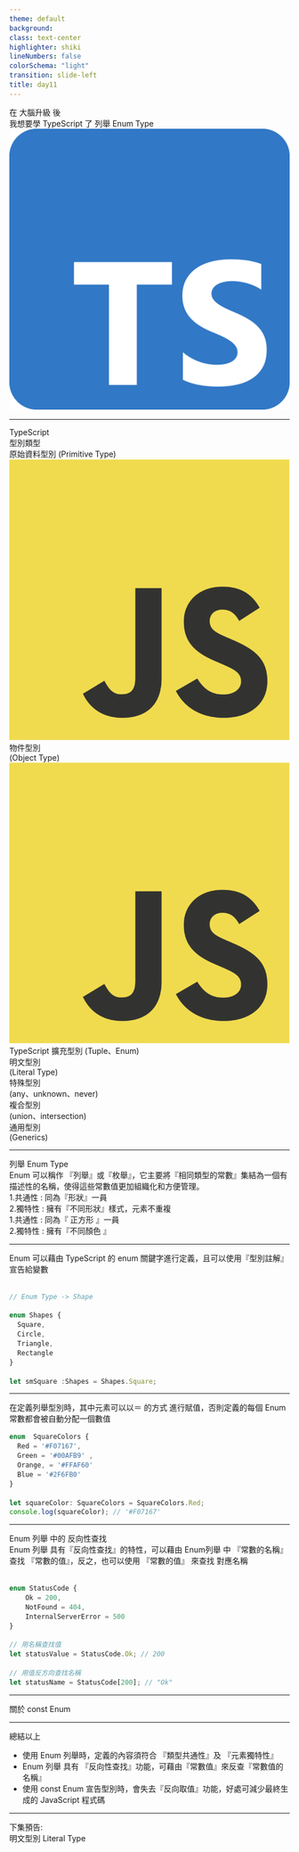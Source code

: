 ```yaml
---
theme: default
background:
class: text-center
highlighter: shiki
lineNumbers: false
colorSchema: "light"
transition: slide-left
title: day11
---
```


<style>
</style>

<div class="flex h-full space-x-8  mb-10 justify-center items-center">
  <div class="font-bold  text-left tracking-wide p-3 text-[#2e79c7] text-[35px] relative">在 <span class="text-center p-0.5  px-3  text-[55px] inline-block"> 大腦升級 </span> 後  <br>我想要學 TypeScript 了  
  <span class="bg-[#2e79c7] mt-8 text-white text-center p-1 text-[20px] w-70 block">列舉 Enum Type</span> 
  </div>
  <div class="h-42 w-42">
    <img src ="/tslogo.png" class="mx-auto"/>
  </div>
</div>
<div class="mx-auto bg-[#2e79c7] h-3 right-0 bottom-0 left-0 absolute"></div>

---

<div class="rounded-full m-auto bg-[#CEDCEC66] h-64  text-center  top-0 right-0  bottom-0 left-0 w-64 -z-3 absolute " ></div>
<div class="font-bold mx-auto  mt-50  text-center text-24px  text-[#2F6FB0] " >
  TypeScript <br>型別類型
  
</div>

<div class="  border-dashed rounded-md font-bold  border-[#2F6FB0] border-2 text-center  opacity-25 py-1.5 px-6 top-28 left-40 text-[#2F6FB0] w-50 absolute" >
  原始資料型別 (Primitive Type)  
  <img src="JavaScript-logo.png" class="-top-5 -left-5 w-10 absolute ">
</div>
<div class="  border-dashed   rounded-sm font-bold border-[#2F6FB0] border-2 text-center  opacity-25  py-1.5 px-4 top-58 left-30 text-[#2F6FB0] w-48 absolute" >
  物件型別 <br>(Object Type)
  <img src="JavaScript-logo.png" class="-top-5 -left-5 w-10 absolute ">
</div>
<div class="  rounded-md font-bold bg-[#2F6FB0]  shadow-inner  text-center text-white py-1.5 px-4  top-90  left-34 text-[16px] w-55 absolute">
  TypeScript 擴充型別 (Tuple、Enum)
</div>
<div class="bg-white border-dashed rounded-md font-bold border-[#2F6FB0e6] border-2 shadow-inner text-center  opacity-25 py-2 px-4 top-20 right-32 text-[16px] text-[#2F6FB0] w-60 absolute" >
  明文型別<br> (Literal Type)
</div>
<div class="bg-white border-dashed rounded-md font-bold border-[#2F6FB0e6] border-2 shadow-inner text-center  opacity-25 py-1.5 px-4 top-46 right-18 text-[16px] text-[#2F6FB0] w-62 absolute" >
  特殊型別 <br>(any、unknown、never) 
</div>
<div class="bg-white border-dashed rounded-md font-bold border-[#2F6FB0e6] border-2 shadow-inner text-center opacity-25 py-1.5 px-4 right-18 bottom-50 text-[16px] text-[#2F6FB0] w-64 absolute" >
  複合型別 <br>(union、intersection)
</div>

<div class="bg-white border-dashed rounded-md font-bold border-[#2F6FB0e6] border-2 shadow-inner text-center opacity-25 py-1.5 px-4 right-26 bottom-22 text-[16px] text-[#2F6FB0] w-64 absolute">
  通用型別 <br>(Generics)
</div>

<div class="mx-auto bg-[#2e79c7] h-3 right-0 bottom-0 left-0 absolute"></div>

---

<div class="font-bold my-auto  mx-auto text-left  text-[#2e79c7] text-3xl">
列舉 Enum Type
</div>

<div class="mt-5 text-[#696969]">
Enum 可以稱作 『列舉』或『枚舉』，它主要將『相同類型的常數』集結為一個有描述性的名稱，使得這些常數值更加組織化和方便管理。
</div>

<div class=" mt-5 tracking-wide text-[#696969E6]">
  <!-- shape -->
  <div class="flex" v-click="1">
  <div class="flex flex-wrap space-y-4 bg-[#2F6FB0E6] h-40 p-3 w-40 scale-75 justify-around">
    <div class="bg-white h-12 mt-3 w-12"></div>
    <div class="bg-white rounded-full h-12 w-12"></div>
    <div class="border-b-[transparent] border-r-[transparent] border-l-[transparent] border-t-white  border-t-40 border-b-40 border-l-25 border-r-25 h-0  w-0 "></div>
    <div class=" bg-white h-10 w-16"></div>
  </div>
    <div class="ml-20 w-30 relative">
      <div class="my-auto bg-[#2F6FB0] h-6 top-0 bottom-0 w-15 inline-block absolute"></div>
      <div class="border-b-[transparent] border-r-[transparent] border-l-[transparent] my-auto border-t-[#2F6FB0]  border-t-40 border-b-40 border-l-25 border-r-25 h-0 top-0 right-0 bottom-0 w-0 -rotate-90 inline-block absolute"></div>
    </div>
    <div class="space-y-4 h-40 pt-12">
      <div>1.共通性 : 同為『形狀』一員</div>
      <div>2.獨特性 : 擁有『不同形狀』樣式，元素不重複 </div>
    </div>
  </div>
  <!-- color -->
   <div class="flex" v-click="2">
    <div class="border-0.5 shadow w-40 scale-75 ">
      <div class=" flex space-x-2 pt-8 pb-1.5 justify-center">
        <div class=" bg-[#F07167] h-10  w-10"></div>
        <div class=" bg-[#01B468]	h-10   w-10 "></div>
      </div>
      <div class="flex space-x-2 pt-1.5 pb-8 justify-center">
        <div class=" bg-[#FFAF60] h-10  w-10"></div>
        <div class=" bg-[#00AFB9]	h-10   w-10 "></div>
      </div>
    </div>
    <div class="ml-20 opacity-90 w-30 relative">
      <div class="my-auto bg-[#2F6FB0] h-6 top-0 bottom-0 w-15 inline-block absolute"></div>
      <div class="border-b-[transparent] border-r-[transparent] border-l-[transparent] my-auto border-t-[#2F6FB0]  border-t-40 border-b-40 border-l-25 border-r-25 h-0 top-0 right-0 bottom-0 w-0 -rotate-90 inline-block absolute"></div>
    </div>
    <div class="space-y-4 h-40 pt-12">
      <div>1.共通性 : 同為『 正方形 』一員</div>
      <div>2.獨特性 : 擁有『不同顏色 』 </div>
    </div>
  </div>

</div>

<div class="mx-auto bg-[#2e79c7] h-3 right-0 bottom-0 left-0 absolute"></div>

---

<div class="my-5 text-[#696969]">
  Enum 可以藉由 TypeScript 的 <span class="bg-[#f1f1f1] p-1 inline-block">enum</span>  關鍵字進行定義，且可以使用『型別註解』 宣告給變數
  </div>

```javascript

// Enum Type -> Shape

enum Shapes {
  Square,
  Circle,
  Triangle,
  Rectangle
}

let smSquare :Shapes = Shapes.Square;

```

<div class="mx-auto bg-[#2e79c7] h-3 right-0 bottom-0 left-0 absolute"></div>

---

<div class="my-5 text-[#696969]">
 在定義列舉型別時，其中元素可以以<span class="bg-[#f1f1f1] p-1 inline-block">＝</span> 的方式 進行賦值，否則定義的每個 Enum 常數都會被自動分配一個數值

</div>

```javascript
enum  SquareColors {
  Red = '#F07167',
  Green = '#00AFB9' ,
  Orange, = '#FFAF60'
  Blue = '#2F6FB0'
}

let squareColor: SquareColors = SquareColors.Red;
console.log(squareColor); // '#F07167'

```

<div class="mx-auto bg-[#2e79c7] h-3 right-0 bottom-0 left-0 absolute"></div>

---

<div class="font-bold my-auto  mx-auto text-left  text-[#2e79c7] text-[26px]"> Enum 列舉 中的 反向性查找 </div>

<div class="my-4 tracking-wide text-[#696969E6]">
 Enum 列舉 具有『反向性查找』的特性，可以藉由 Enum列舉 中 『常數的名稱』 查找 『常數的值』，反之，也可以使用 『常數的值』 來查找 對應名稱
</div>

```js

enum StatusCode {
    Ok = 200,
    NotFound = 404,
    InternalServerError = 500
}

// 用名稱查找值
let statusValue = StatusCode.Ok; // 200

// 用值反方向查找名稱
let statusName = StatusCode[200]; // "Ok"

```

<div class="mx-auto bg-[#2e79c7] h-3 right-0 bottom-0 left-0 absolute"></div>

---

<div class="font-bold   mx-auto mt-40 text-center p-3 text-[#2e79c7] text-3xl"><span class="bg-[#2e79c7] mt-8 text-white text-center p-1 text-[20px] w-80 inline-block">關於 const Enum</span> </div>

---

<div class="font-bold my-auto  mx-auto text-left p-3 text-[#2e79c7] text-[26px]">總結以上</div>

<ul class="space-y-5 mt-10 text-xl text-[#696969]">
  <li>
  使用 Enum 列舉時，定義的內容須符合 『類型共通性』及 『元素獨特性』
  </li>
  <li>
  Enum 列舉 具有 『反向性查找』功能，可藉由『常數值』來反查『常數值的名稱』
  </li>
  <li>
  使用 const Enum 宣告型別時，會失去『反向取值』功能，好處可減少最終生成的 JavaScript 程式碼
  </li>
</ul>

---

<div class="font-bold   mx-auto mt-40 text-center p-3 text-[#2e79c7] text-3xl"><span class="bg-[#2e79c7] mt-8 text-white text-center p-1 text-[20px] w-80 inline-block"> 下集預告: <br/>明文型別 Literal Type
</span> </div>

<div class="mx-auto bg-[#2e79c7] h-3 right-0 bottom-0 left-0 absolute"></div>
